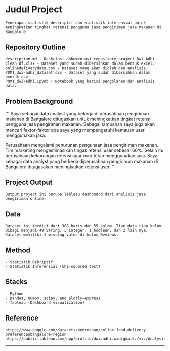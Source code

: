 # Judul Project
```
Penerapan statistik deskriptif dan statistik inferensial untuk meningkatkan tingkat retensi pengguna jasa pengiriman jasa makanan di Bangalore
```

## Repository Outline
```
description.md - Deskripsi dokumentasi repository project Dwi Adhi.
clean_df.xlsx - Dataset yang sudah dibersihkan dalam bentuk excel.
onlinedeliverydata.csv - Dataset yang akan diolah dan analisis.
P0M1_dwi-adhi_dataset.csv - Dataset yang sudah dibersihkan dalam bentuk csv.
P0M1_dwi-adhi.ipynb - Notebook yang berisi pengolahan dan analisis data.
```


## Problem Background
'''
Saya sebagai data analyst yang bekerja di perusahaan pengiriman makanan di Bangalore ditugaskan untuk meningkatkan tingkat retensi pengguna jasa pengiriman makanan. Sebagai tambahan saya juga akan mencari faktor-faktor apa saya yang mempengaruhi kemauan user menggunakan jasa.

Perusahaan mengalami penurunan pengunaan jasa pengiriman makanan. Tim marketing mengestimasikan tingak retensi user sebesar 60%. Selain itu perusahaan kekurangan refensi agar user tetap menggunakan jasa. Saya sebagai data analyst yang berkerja diperusahaan pengiriman makanan di Bangalore ditugasakan meningkatkan retensi user.
'''

## Project Output
```
Output project ini berupa Tableau dashboard dari analisis jasa pengiriman online.
```
## Data
```
Dataset ini terdiri dari 388 baris dan 55 kolom. Tipe data tiap kolom dibagi menjadi 49 String, 3 integer, 1 boolean, dan 2 lain nya. Dataset memiliki 1 missing value di kolom Reviews.
```

## Method
```
- Statistik Dekriptif
- Statistik Inferensial (Chi-squared test)
```

## Stacks
```
- Python
- pandas, numpy, scipy, and plotly-express
- Tableau (Dashboard visualization)
```

## Reference
```
https://www.kaggle.com/datasets/benroshan/online-food-delivery-preferencesbangalore-region
https://public.tableau.com/app/profile/dwi.adhi.widigda.k./viz/AnalysisOnlineFoodPreferencesBangalore/Dashboard1
```
---